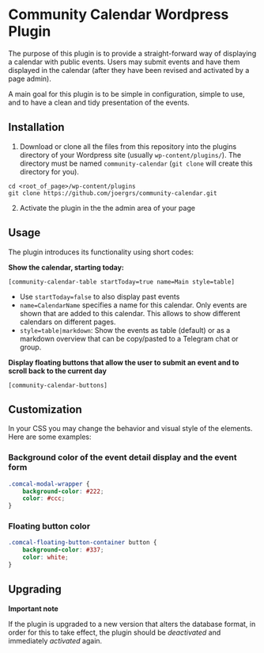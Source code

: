 # Community Calendar Wordpress Plugin

The purpose of this plugin is to provide a straight-forward way of
displaying a calendar with public events. Users may submit events and have
them displayed in the calendar (after they have been revised and activated by
a page admin).

A main goal for this plugin is to be simple in configuration, simple to use,
and to have a clean and tidy presentation of the events.


## Installation

1. Download or clone all the files from this repository into the plugins directory of your Wordpress
site (usually `wp-content/plugins/`). The directory must be named `community-calendar` (`git clone` will
create this directory for you).
```
cd <root_of_page>/wp-content/plugins
git clone https://github.com/joergrs/community-calendar.git
```
2. Activate the plugin in the the admin area of your page

## Usage

The plugin introduces its functionality using short codes:

**Show the calendar, starting today:**

  `[community-calendar-table startToday=true name=Main style=table]`

  * Use `startToday=false` to also display past events
  * `name=CalendarName` specifies a name for this calendar. Only events
    are shown that are added to this calendar. This allows to show
    different calendars on different pages.
  * `style=table|markdown`: Show the events as table (default) or as a markdown
    overview that can be copy/pasted to a Telegram chat or group.

**Display floating buttons that allow the user to submit an event and to scroll
 back to the current day**

 `[community-calendar-buttons]`


## Customization

In your CSS you may change the behavior and visual style of the elements.
Here are some examples:

### Background color of the event detail display and the event form
```css
.comcal-modal-wrapper {
    background-color: #222;
    color: #ccc;
}
```

### Floating button color
```css
.comcal-floating-button-container button {
    background-color: #337;
    color: white;
}
```

## Upgrading

**Important note**

If the plugin is upgraded to a new version that alters the database format,
in order for this to take effect, the plugin should be *deactivated* and
immediately *activated* again.
